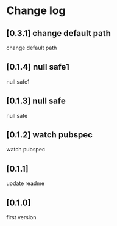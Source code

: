 # Change log

## [0.3.1] change default path
change default path

## [0.1.4] null safe1

null safe1
## [0.1.3] null safe

null safe

## [0.1.2] watch pubspec

watch pubspec

## [0.1.1]

update readme

## [0.1.0]

first version

